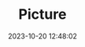 ---
weight: 1
images:
- /images/edited/176.jpeg
title: Picture
date: 2023-10-20 12:48:02
tags: [luminarneo,work,ilce7m3]
---